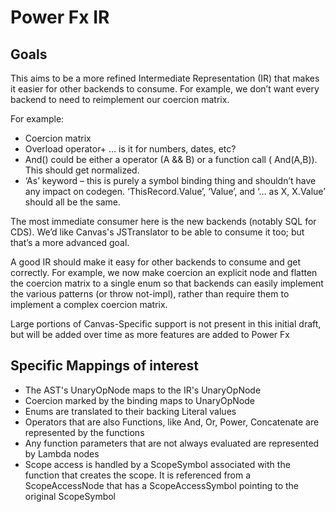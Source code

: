 # Power Fx IR

## Goals

This aims to be a more refined Intermediate Representation (IR) that makes it easier for other backends to consume.  For example, we don’t want every backend to need to reimplement our coercion matrix.

For example:
-	Coercion matrix
-	Overload operator+  … is it for numbers, dates, etc?
-	And() could be either a operator (A && B) or a function call ( And(A,B)). This should get normalized.
-	‘As’ keyword – this is purely a symbol binding thing and shouldn’t have any impact on codegen.    ‘ThisRecord.Value’, ‘Value’,  and ‘… as X, X.Value’ should all be the same.

The most immediate consumer here is the new backends (notably SQL for CDS).  We’d like Canvas's JSTranslator to be able to consume it too; but that’s a more advanced goal.

A good IR should make it easy for other backends to consume and get correctly. For example, we now make coercion an explicit node and flatten the coercion matrix to a single enum so that backends can easily implement the various patterns (or throw not-impl), rather than require them to implement a complex coercion matrix.

Large portions of Canvas-Specific support is not present in this initial draft, but will be added over time as more features are added to Power Fx

## Specific Mappings of interest


- The AST's UnaryOpNode maps to the IR's UnaryOpNode
- Coercion marked by the binding maps to UnaryOpNode
- Enums are translated to their backing Literal values
- Operators that are also Functions, like And, Or, Power, Concatenate are represented by the functions
- Any function parameters that are not always evaluated are represented by Lambda nodes
- Scope access is handled by a ScopeSymbol associated with the function that creates the scope. It is referenced from a ScopeAccessNode that has a ScopeAccessSymbol pointing to the original ScopeSymbol



